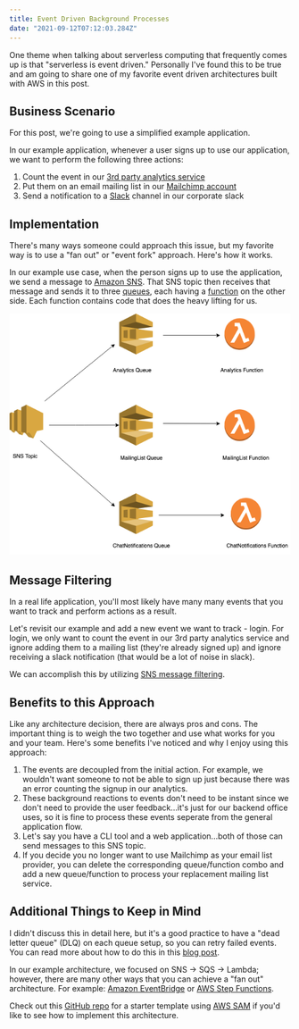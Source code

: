 ```yaml
---
title: Event Driven Background Processes
date: "2021-09-12T07:12:03.284Z"
---
```


One theme when talking about serverless computing that frequently comes up is that "serverless is event driven." Personally I've found this to be true and am going to share one of my favorite event driven architectures built with AWS in this post.

## Business Scenario
For this post, we're going to use a simplified example application.

In our example application, whenever a user signs up to use our application, we want to perform the following three actions:
1. Count the event in our <a href="https://heap.io/" target="_blank" rel="noopener noreferrer">3rd party analytics service</a>
2. Put them on an email mailing list in our <a href="https://mailchimp.com/" target="_blank" rel="noopener noreferrer">Mailchimp account</a>
3. Send a notification to a <a href="https://slack.com/" target="_blank" rel="noopener noreferrer">Slack</a> channel in our corporate slack

## Implementation
There's many ways someone could approach this issue, but my favorite way is to use a "fan out" or "event fork" approach. Here's how it works.

In our example use case, when the person signs up to use the application, we send a message to <a href="https://aws.amazon.com/sns/" target="_blank" rel="noopener noreferrer">Amazon SNS</a>. That SNS topic then receives that message and sends it to three <a href="https://aws.amazon.com/sqs/" target="_blank" rel="noopener noreferrer">queues</a>, each having a <a href="https://aws.amazon.com/lambda/" target="_blank" rel="noopener noreferrer">function</a> on the other side. Each function contains code that does the heavy lifting for us.

![Infra Diagram](./event-driven.png)

## Message Filtering
In a real life application, you'll most likely have many many events that you want to track and perform actions as a result.

Let's revisit our example and add a new event we want to track - login. For login, we only want to count the event in our 3rd party analytics service and ignore adding them to a mailing list (they're already signed up) and ignore receiving a slack notification (that would be a lot of noise in slack).

We can accomplish this by utilizing <a href="https://docs.aws.amazon.com/sns/latest/dg/sns-message-filtering.html" target="_blank" rel="noopener noreferrer">SNS message filtering</a>.

## Benefits to this Approach
Like any architecture decision, there are always pros and cons. The important thing is to weigh the two together and use what works for you and your team. Here's some benefits I've noticed and why I enjoy using this approach:

1. The events are decoupled from the initial action. For example, we wouldn't want someone to not be able to sign up just because there was an error counting the signup in our analytics.
2. These background reactions to events don't need to be instant since we don't need to provide the user feedback...it's just for our backend office uses, so it is fine to process these events seperate from the general application flow.
3. Let's say you have a CLI tool and a web application...both of those can send messages to this SNS topic.
4. If you decide you no longer want to use Mailchimp as your email list provider, you can delete the corresponding queue/function combo and add a new queue/function to process your replacement mailing list service.

## Additional Things to Keep in Mind
I didn't discuss this in detail here, but it's a good practice to have a "dead letter queue" (DLQ) on each queue setup, so you can retry failed events. You can read more about how to do this in this <a href="https://www.danielleheberling.xyz/blog/dlq-messages/" target="_blank" rel="noopener noreferrer">blog post</a>.

In our example architecture, we focused on SNS -> SQS -> Lambda; however, there are many other ways that you can achieve a "fan out" architecture. For example: <a href="https://aws.amazon.com/eventbridge/" target="_blank" rel="noopener noreferrer">Amazon EventBridge</a> or <a href="https://aws.amazon.com/step-functions/" target="_blank" rel="noopener noreferrer">AWS Step Functions</a>.

Check out this <a href="https://github.com/deeheber/event-fork" target="_blank" rel="noopener noreferrer">GitHub repo</a> for a starter template using <a href="https://aws.amazon.com/serverless/sam/" target="_blank" rel="noopener noreferrer">AWS SAM</a> if you'd like to see how to implement this architecture.
